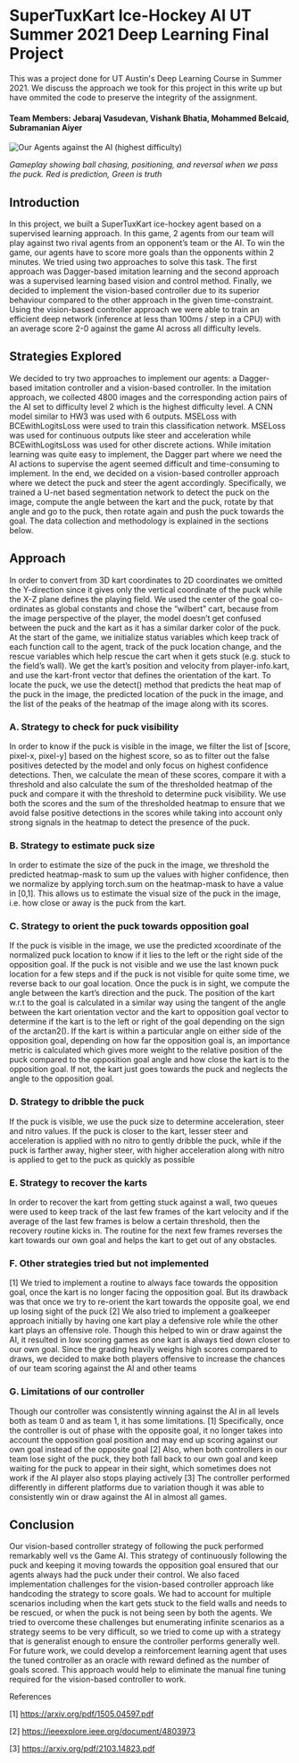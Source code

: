 # SuperTuxKart Ice-Hockey AI UT Summer 2021 Deep Learning Final Project

This was a project done for UT Austin's Deep Learning Course in Summer 2021. We discuss the approach we took for this project in this write up but have ommited the code to preserve the integrity of the assignment.


#### Team Members: Jebaraj Vasudevan, Vishank Bhatia, Mohammed Belcaid, Subramanian Aiyer 


![Our Agents against the AI (highest difficulty)](media/Best_Performing_Agent.gif)  

*Gameplay showing ball chasing, positioning, and reversal when we pass the puck. Red is prediction, Green is truth*

## Introduction

In this project, we built a SuperTuxKart ice-hockey agent based on a supervised learning approach. In this game, 2 agents from our team will play against two rival agents from an opponent’s team or the AI. To win the game, our agents have to score more goals than the opponents within 2 minutes. We tried using two approaches to solve this task. The first approach was Dagger-based imitation learning and the second approach was a supervised learning based vision and control method. Finally, we decided to implement the vision-based controller due to its superior behaviour compared to the other approach in the given time-constraint. Using the vision-based controller approach we were able to train an efficient deep network (inference at less than 100ms / step in a CPU) with an average score 2-0 against the game AI across all difficulty levels.

## Strategies Explored

We decided to try two approaches to implement our agents: a Dagger-based imitation controller and a vision-based controller. In the imitation approach, we collected 4800 images and the corresponding action pairs of the AI set to difficulty level 2 which is the highest difficulty level. A CNN model similar to HW3 was used with 6 outputs. MSELoss with BCEwithLogitsLoss were used to train this classification network. MSELoss was used for continuous outputs like steer and acceleration while BCEwithLogitsLoss was used for other discrete actions. While imitation learning was quite easy to implement, the Dagger part where we need the AI actions to supervise the agent seemed difficult and time-consuming to implement. In the end, we decided on a vision-based controller approach where we detect the puck and steer the agent accordingly. Specifically, we trained a U-net based segmentation network to detect the puck on the image, compute the angle between the kart and the puck, rotate by that angle and go to the puck, then rotate again and push the puck towards the goal. The data collection and methodology is explained in the sections below.

## Approach

In order to convert from 3D kart coordinates to 2D coordinates
we omitted the Y-direction since it gives only the
vertical coordinate of the puck while the X-Z plane defines
the playing field. We used the center of the goal co-ordinates
as global constants and chose the “wilbert” cart, because from
the image perspective of the player, the model doesn’t get
confused between the puck and the kart as it has a similar
darker color of the puck.
At the start of the game, we initialize status variables which
keep track of each function call to the agent, track of the puck
location change, and the rescue variables which help rescue
the cart when it gets stuck (e.g. stuck to the field’s wall). We
get the kart’s position and velocity from player-info.kart, and
use the kart-front vector that defines the orientation of the kart.
To locate the puck, we use the detect() method that predicts
the heat map of the puck in the image, the predicted location
of the puck in the image, and the list of the peaks of the
heatmap of the image along with its scores.
### A. Strategy to check for puck visibility
In order to know if the puck is visible in the image, we filter
the list of [score, pixel-x, pixel-y] based on the highest score,
so as to filter out the false positives detected by the model
and only focus on highest confidence detections. Then, we
calculate the mean of these scores, compare it with a threshold
and also calculate the sum of the thresholded heatmap of
the puck and compare it with the threshold to determine
puck visibility. We use both the scores and the sum of the
thresholded heatmap to ensure that we avoid false positive
detections in the scores while taking into account only strong
signals in the heatmap to detect the presence of the puck.
### B. Strategy to estimate puck size
In order to estimate the size of the puck in the image,
we threshold the predicted heatmap-mask to sum up the
values with higher confidence, then we normalize by applying
torch.sum on the heatmap-mask to have a value in [0,1]. This
allows us to estimate the visual size of the puck in the image,
i.e. how close or away is the puck from the kart.
### C. Strategy to orient the puck towards opposition goal
If the puck is visible in the image, we use the predicted xcoordinate
of the normalized puck location to know if it lies to
the left or the right side of the opposition goal. If the puck is
not visible and we use the last known puck location for a few
steps and if the puck is not visible for quite some time, we
reverse back to our goal location. Once the puck is in sight,
we compute the angle between the kart’s direction and the
puck. The position of the kart w.r.t to the goal is calculated in a similar
way using the tangent of the angle between the kart orientation
vector and the kart to opposition goal vector to determine if
the kart is to the left or right of the goal depending on the
sign of the arctan2().
If the kart is within a particular angle on either side of the
opposition goal, depending on how far the opposition goal is,
an importance metric is calculated which gives more weight
to the relative position of the puck compared to the opposition
goal angle and how close the kart is to the opposition goal. If
not, the kart just goes towards the puck and neglects the angle
to the opposition goal.
### D. Strategy to dribble the puck
If the puck is visible, we use the puck size to determine
acceleration, steer and nitro values. If the puck is closer
to the kart, lesser steer and acceleration is applied with no
nitro to gently dribble the puck, while if the puck is farther
away, higher steer, with higher acceleration along with nitro
is applied to get to the puck as quickly as possible
### E. Strategy to recover the karts
In order to recover the kart from getting stuck against a wall,
two queues were used to keep track of the last few frames of
the kart velocity and if the average of the last few frames is
below a certain threshold, then the recovery routine kicks in.
The routine for the next few frames reverses the kart towards
our own goal and helps the kart to get out of any obstacles.
### F. Other strategies tried but not implemented
[1] We tried to implement a routine to always face towards
the opposition goal, once the kart is no longer facing the
opposition goal. But its drawback was that once we try
to re-orient the kart towards the opposite goal, we end up
losing sight of the puck
[2] We also tried to implement a goalkeeper approach initially
by having one kart play a defensive role while the
other kart plays an offensive role. Though this helped to
win or draw against the AI, it resulted in low scoring
games as one kart is always tied down closer to our
own goal. Since the grading heavily weighs high scores
compared to draws, we decided to make both players
offensive to increase the chances of our team scoring
against the AI and other teams
### G. Limitations of our controller
Though our controller was consistently winning against the
AI in all levels both as team 0 and as team 1, it has some
limitations.
[1] Specifically, once the controller is out of phase with
the opposite goal, it no longer takes into account the
opposition goal position and may end up scoring against
our own goal instead of the opposite goal
[2] Also, when both controllers in our team lose sight of
the puck, they both fall back to our own goal and keep
waiting for the puck to appear in their sight, which
sometimes does not work if the AI player also stops
playing actively
[3] The controller performed differently in different platforms
due to variation though it was able to consistently
win or draw against the AI in almost all games.

## Conclusion

Our vision-based controller strategy of following the puck
performed remarkably well vs the Game AI. This strategy
of continuously following the puck and keeping it moving
towards the opposition goal ensured that our agents always had
the puck under their control. We also faced implementation
challenges for the vision-based controller approach like handcoding
the strategy to score goals. We had to account for
multiple scenarios including when the kart gets stuck to the
field walls and needs to be rescued, or when the puck is not
being seen by both the agents. We tried to overcome these
challenges but enumerating infinite scenarios as a strategy
seems to be very difficult, so we tried to come up with
a strategy that is generalist enough to ensure the controller
performs generally well. For future work, we could develop a
reinforcement learning agent that uses the tuned controller as
an oracle with reward defined as the number of goals scored.
This approach would help to eliminate the manual fine tuning
required for the vision-based controller to work.

References

[1] https://arxiv.org/pdf/1505.04597.pdf

[2] https://ieeexplore.ieee.org/document/4803973

[3] https://arxiv.org/pdf/2103.14823.pdf